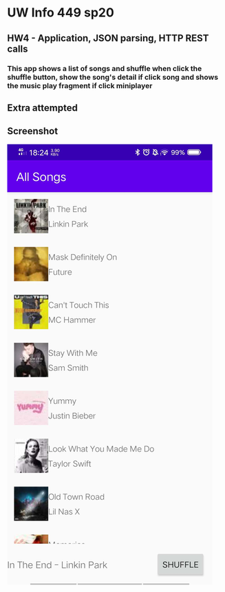 # UW Info 449 sp20
## HW4 - Application, JSON parsing, HTTP REST calls
### This app shows a list of songs and shuffle when click the shuffle button, show the song's detail if click song and shows the music play fragment if click miniplayer


## Extra attempted


## Screenshot
![Screenshot](Screenshot.jpg)

